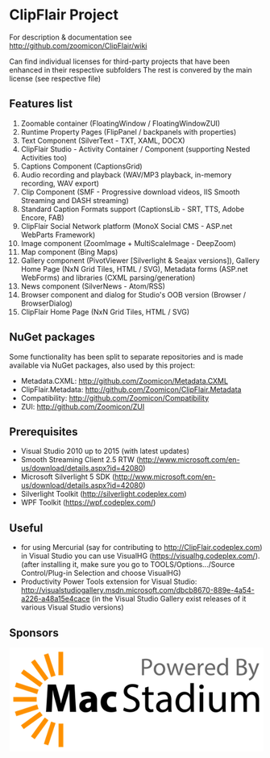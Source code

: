 ClipFlair Project
=================

For description & documentation see http://github.com/zoomicon/ClipFlair/wiki

Can find individual licenses for third-party projects that have been enhanced in their respective subfolders
The rest is convered by the main license (see respective file)


Features list
-------------

1. Zoomable container (FloatingWindow / FloatingWindowZUI)
2. Runtime Property Pages (FlipPanel / backpanels with properties)
3. Text Component (SilverText - TXT, XAML, DOCX)
4. ClipFlair Studio - Activity Container / Component (supporting Nested Activities too)
5. Captions Component (CaptionsGrid)
6. Audio recording and playback (WAV/MP3 playback, in-memory recording, WAV export)
7. Clip Component (SMF - Progressive download videos, IIS Smooth Streaming and DASH streaming)
8. Standard Caption Formats support (CaptionsLib - SRT, TTS, Adobe Encore, FAB)
9. ClipFlair Social Network platform (MonoX Social CMS - ASP.net WebParts Framework)
10. Image component (ZoomImage + MultiScaleImage - DeepZoom)
11. Map component (Bing Maps)
12. Gallery component (PivotViewer [Silverlight & Seajax versions]), Gallery Home Page (NxN Grid Tiles, HTML / SVG), Metadata forms (ASP.net WebForms) and libraries (CXML parsing/generation)
13. News component (SilverNews - Atom/RSS)
14. Browser component and dialog for Studio's OOB version (Browser / BrowserDialog)
15. ClipFlair Home Page (NxN Grid Tiles, HTML / SVG)


NuGet packages
--------------

Some functionality has been split to separate repositories and is made available via NuGet packages, also used by this project:
- Metadata.CXML: http://github.com/Zoomicon/Metadata.CXML
- ClipFlair.Metadata: http://github.com/Zoomicon/ClipFlair.Metadata
- Compatibility: http://github.com/Zoomicon/Compatibility
- ZUI: http://github.com/Zoomicon/ZUI


Prerequisites
-------------

- Visual Studio 2010 up to 2015 (with latest updates)
- Smooth Streaming Client 2.5 RTW (http://www.microsoft.com/en-us/download/details.aspx?id=42080)
- Microsoft Silverlight 5 SDK (http://www.microsoft.com/en-us/download/details.aspx?id=42080)
- Silverlight Toolkit (http://silverlight.codeplex.com)
- WPF Toolkit (https://wpf.codeplex.com/)


Useful
------

- for using Mercurial (say for contributing to http://ClipFlair.codeplex.com) in Visual Studio you can use VisualHG (https://visualhg.codeplex.com/).
  (after installing it, make sure you go to TOOLS/Options.../Source Control/Plug-in Selection and choose VisualHG)
- Productivity Power Tools extension for Visual Studio: http://visualstudiogallery.msdn.microsoft.com/dbcb8670-889e-4a54-a226-a48a15e4cace
  (in the Visual Studio Gallery exist releases of it various Visual Studio versions)


Sponsors
--------

![Powered by MacStadium](0d94ec44-d66b-422c-bfe3-6e2f787d4c01.png "")
